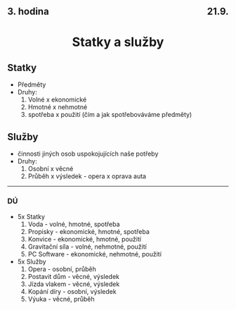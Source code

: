 ## <div style="display: flex; justify-content: space-between;"><div>3. hodina</div><div>21.9.</div></div>
# <div style="text-align: center">Statky a služby</div>

## Statky
- Předměty
- Druhy: 
    1. Volné x ekonomické
    2. Hmotné x nehmotné
    3. spotřeba x použití (čím a jak spotřebováváme předměty)

## Služby
- činnosti jiných osob uspokojujících naše potřeby
- Druhy:
    1. Osobní x věcné
    2. Průběh x výsledek - opera x oprava auta

---

### DÚ
- 5x Statky
    1. Voda - volné, hmotné, spotřeba
    2. Propisky - ekonomické, hmotné, spotřeba
    3. Konvice - ekonomické, hmotné, použití
    4. Gravitační síla - volné, nehmotné, použití
    5. PC Software - ekonomické, nehmotné, použití
- 5x Služby
    1. Opera - osobní, průběh
    2. Postavit dům - věcné, výsledek
    3. Jízda vlakem - věcné, výsledek
    4. Kopání díry - osobní, výsledek
    5. Výuka - věcné, průběh